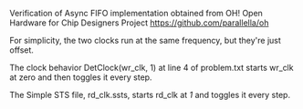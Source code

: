 Verification of Async FIFO implementation obtained from OH! Open Hardware for Chip Designers Project
https://github.com/parallella/oh

For simplicity, the two clocks run at the same frequency, but they're just offset.

The clock behavior DetClock(wr_clk, 1) at line 4 of problem.txt starts wr_clk at zero and then toggles it every step.

The Simple STS file, rd_clk.ssts, starts rd_clk at *1* and toggles it every step.
